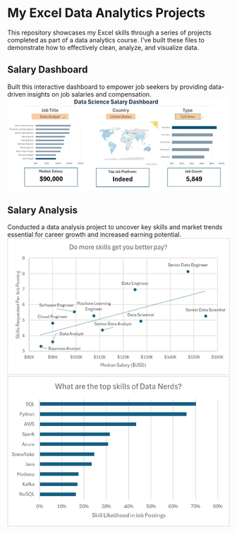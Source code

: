 # My Excel Data Analytics Projects
This repository showcases my Excel skills through a series of projects completed as part of a data analytics course. I've built these files to demonstrate how to effectively clean, analyze, and visualize data.

## Salary Dashboard
Built this interactive dashboard to empower job seekers by providing data-driven insights on job salaries and compensation.
![1 Salary Dashboard Final Dashboard](https://github.com/harshr81/Excel_Project-Data_Analytics/blob/main/1_Salary_Dashboard_Final_Dashboard.gif?raw=true)

## Salary Analysis
Conducted a data analysis project to uncover key skills and market trends essential for career growth and increased earning potential.
![2 Project Analysis Chart1](https://github.com/harshr81/Excel_Project-Data_Analytics/blob/main/0_Resources/Images/2_Project_Analysis_Chart1.png?raw=true)
![2 Project Analysis Chart3](https://github.com/harshr81/Excel_Project-Data_Analytics/blob/main/0_Resources/Images/2_Project_Analysis_Chart3.png?raw=true)
